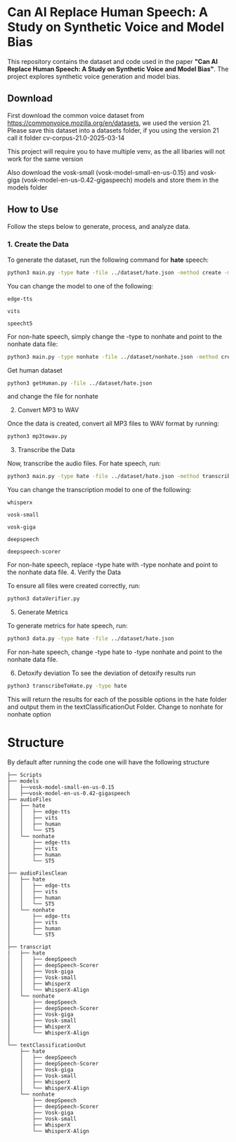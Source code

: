 # Can AI Replace Human Speech: A Study on Synthetic Voice and Model Bias

This repository contains the dataset and code used in the paper **"Can AI Replace Human Speech: A Study on Synthetic Voice and Model Bias"**. The project explores synthetic voice generation and model bias.


## Download
First download the common voice dataset from https://commonvoice.mozilla.org/en/datasets, we used the version 21. 
Please save this dataset into a datasets folder, if you using the version 21 call it folder cv-corpus-21.0-2025-03-14

This project will require you to have multiple venv, as the all libaries will not work for the same version

Also download the vosk-small (vosk-model-small-en-us-0.15) and vosk-giga (vosk-model-en-us-0.42-gigaspeech) models and store them in the models folder

## How to Use

Follow the steps below to generate, process, and analyze data.

### 1. Create the Data

To generate the dataset, run the following command for **hate** speech:

```bash
python3 main.py -type hate -file ../dataset/hate.json -method create -model edge-tts
```
You can change the model to one of the following:

    edge-tts

    vits

    speecht5

For non-hate speech, simply change the -type to nonhate and point to the nonhate data file:
```bash
python3 main.py -type nonhate -file ../dataset/nonhate.json -method create -model edge-tts
```

Get human dataset

```bash
python3 getHuman.py -file ../dataset/hate.json
```

and change the file for nonhate


2. Convert MP3 to WAV

Once the data is created, convert all MP3 files to WAV format by running:
```bash
python3 mp3towav.py
```

3. Transcribe the Data

Now, transcribe the audio files. For hate speech, run:
```bash
python3 main.py -type hate -file ../dataset/hate.json -method transcribe -model vosk-small
```

You can change the transcription model to one of the following:

    whisperx

    vosk-small

    vosk-giga

    deepspeech

    deepspeech-scorer

For non-hate speech, replace -type hate with -type nonhate and point to the nonhate data file.
4. Verify the Data

To ensure all files were created correctly, run:
```bash
python3 dataVerifier.py
```
5. Generate Metrics

To generate metrics for hate speech, run:
```bash
python3 data.py -type hate -file ../dataset/hate.json
```
For non-hate speech, change -type hate to -type nonhate and point to the nonhate data file.

6. Detoxify deviation
To see the deviation of detoxify results run
```bash
python3 transcribeToHate.py -type hate
```
This will return the results for each of the possible options in the hate folder and output them in the textClassificationOut Folder.
Change to nonhate for nonhate option

# Structure
By default after running the code one will have the following structure 
```
├── Scripts
├── models
│   ├──vosk-model-small-en-us-0.15
│   ├──vosk-model-en-us-0.42-gigaspeech
├── audioFiles
│   ├── hate
│   │   ├── edge-tts
│   │   ├── vits
│   │   ├── human
│   │   └── ST5
│   └── nonhate
│       ├── edge-tts
│       ├── vits
│       ├── human
│       └── ST5
│
├── audioFilesClean
│   ├── hate
│   │   ├── edge-tts
│   │   ├── vits
│   │   ├── human
│   │   └── ST5
│   └── nonhate
│       ├── edge-tts
│       ├── vits
│       ├── human
│       └── ST5
│
├── transcript
|   ├── hate
│   │   ├── deepSpeech
│   │   ├── deepSpeech-Scorer
│   │   ├── Vosk-giga
│   │   ├── Vosk-small
│   │   ├── WhisperX
│   │   └── WhisperX-Align
│   └── nonhate
│       ├── deepSpeech
│       ├── deepSpeech-Scorer
│       ├── Vosk-giga
│       ├── Vosk-small
│       ├── WhisperX
│       └── WhisperX-Align
│
└── textClassificationOut
    ├── hate
    │   ├── deepSpeech
    │   ├── deepSpeech-Scorer
    │   ├── Vosk-giga
    │   ├── Vosk-small
    │   ├── WhisperX
    │   └── WhisperX-Align
    └── nonhate
        ├── deepSpeech
        ├── deepSpeech-Scorer
        ├── Vosk-giga
        ├── Vosk-small
        ├── WhisperX
        └── WhisperX-Align
```


